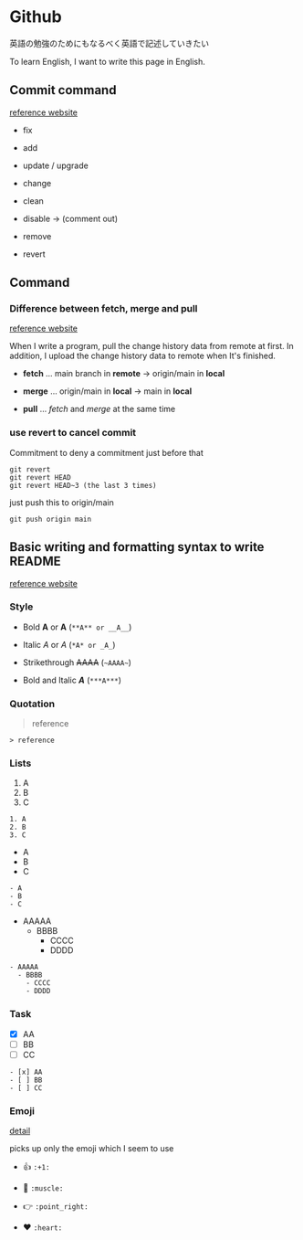 # Github

英語の勉強のためにもなるべく英語で記述していきたい

To learn English, I want to write this page in English.

## Commit command

[reference website](https://qiita.com/itosho/items/9565c6ad2ffc24c09364)

- fix

- add

- update / upgrade

- change

- clean

- disable -> (comment out) 

- remove

- revert

## __Command__



### Difference between fetch, merge and pull

[reference website](https://docs.github.com/ja/github/writing-on-github/getting-started-with-writing-and-formatting-on-github/basic-writing-and-formatting-syntax)

When I write a program, pull  the change history data from remote at first. In addition, I upload the change history data to remote when It's finished.

- **fetch** ... main branch in __remote__ → origin/main in __local__

- **merge** ... origin/main in __local__ → main in __local__

- **pull** ... _fetch_ and _merge_ at the same time


### use revert to cancel commit

Commitment to deny a commitment just before that

```
git revert
git revert HEAD
git revert HEAD~3 (the last 3 times)
```
just push this to origin/main
```
git push origin main
```

## __Basic writing and formatting syntax to write README__

[reference website](https://qiita.com/wann/items/688bc17460a457104d7d)

### Style

- Bold 
     **A** or __A__   (```**A** or __A__```)

- Italic 
    *A* or _A_   (```*A* or _A_```)

- Strikethrough 
    ~~AAAA~~  (```~AAAA~```)

- Bold and Italic 
    ***A*** (```***A***```)

### Quotation

> reference 

```> reference ```

### Lists

1. A
2. B
3. C

```
1. A
2. B
3. C
```

- A
- B
- C

```
- A
- B
- C
```

- AAAAA
  - BBBB
    - CCCC
    - DDDD

```
- AAAAA
  - BBBB
    - CCCC
    - DDDD
```

### Task

- [x] AA
- [ ] BB
- [ ] CC

```
- [x] AA
- [ ] BB
- [ ] CC
```

### Emoji
[detail](https://github.com/ikatyang/emoji-cheat-sheet/blob/master/README.md)

picks up only the emoji which I seem to use

- :+1: ```:+1:```

- :muscle: ```:muscle:```

- :point_right: ```:point_right:```

- :heart: ```:heart:```